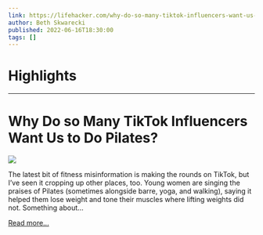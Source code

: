 ```yaml
---
link: https://lifehacker.com/why-do-so-many-tiktok-influencers-want-us-to-do-pilates-1849072506
author: Beth Skwarecki
published: 2022-06-16T18:30:00
tags: []
---
```

# Highlights


---
# Why Do so Many TikTok Influencers Want Us to Do Pilates?
![](https://i.kinja-img.com/gawker-media/image/upload/s--c7HpVG8r--/c_fit,fl_progressive,q_80,w_636/fb25fb29f1f0db93b9e9a7a3e0b86f81.jpg)

The latest bit of fitness misinformation is making the rounds on TikTok, but I’ve seen it cropping up other places, too. Young women are singing the praises of Pilates (sometimes alongside barre, yoga, and walking), saying it helped them lose weight and tone their muscles where lifting weights did not. Something about…

[Read more...](https://lifehacker.com/why-do-so-many-tiktok-influencers-want-us-to-do-pilates-1849072506)